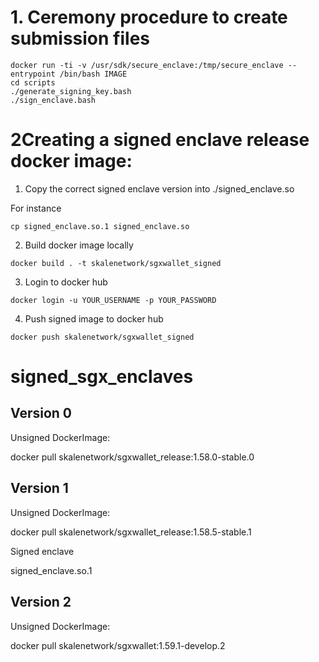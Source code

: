 # 1. Ceremony procedure to create submission files 
```
docker run -ti -v /usr/sdk/secure_enclave:/tmp/secure_enclave --entrypoint /bin/bash IMAGE
cd scripts
./generate_signing_key.bash
./sign_enclave.bash
```

# 2Creating a signed enclave release docker image:

1. Copy the correct signed enclave version into ./signed_enclave.so

  For instance
  
  ```
  cp signed_enclave.so.1 signed_enclave.so
  ```
  
2. Build docker image locally 

```
docker build . -t skalenetwork/sgxwallet_signed
```

3. Login to docker hub

```
docker login -u YOUR_USERNAME -p YOUR_PASSWORD
```

4. Push signed image to docker hub

```
docker push skalenetwork/sgxwallet_signed
```


# signed_sgx_enclaves

## Version 0

Unsigned DockerImage: 

docker pull skalenetwork/sgxwallet_release:1.58.0-stable.0

## Version 1

Unsigned DockerImage: 

docker pull skalenetwork/sgxwallet_release:1.58.5-stable.1

Signed enclave

signed_enclave.so.1

## Version 2

Unsigned DockerImage: 

docker pull skalenetwork/sgxwallet:1.59.1-develop.2





